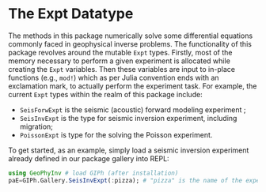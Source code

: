# The Expt Datatype

The methods in this package numerically solve some
differential equations commonly faced in geophysical inverse problems.
The functionality of this package revolves around the mutable `Expt` types.
Firstly, most of the memory necessary to perform a given experiment
is allocated while creating the `Expt` variables.
Then these variables are input to in-place functions (e.g., `mod!`)  which as per Julia convention ends with an exclamation mark, to actually perform the experiment task.
For example, the
current `Expt` types within the realm of this package include:

* `SeisForwExpt` is the seismic (acoustic) forward modeling experiment  ;
* `SeisInvExpt` is the type for seismic inversion experiment, including migration;
* `PoissonExpt` is type for the solving the Poisson experiment.

To get started, as an example, simply load a seismic inversion experiment already defined in our package gallery into REPL:

```julia
using GeoPhyInv # load GIPh (after installation)
paE=GIPh.Gallery.SeisInvExpt(:pizza); # "pizza" is the name of the experiment
```


